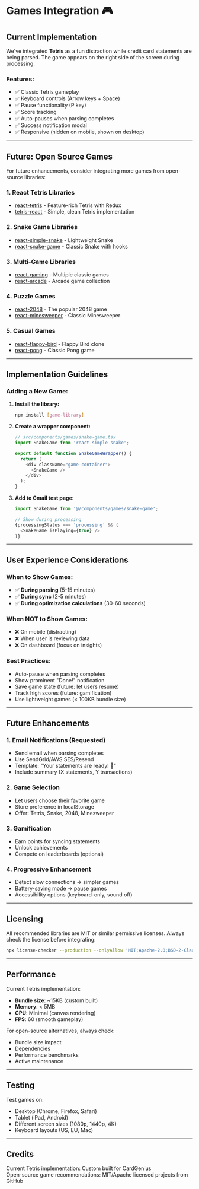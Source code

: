 # Games Integration 🎮

## Current Implementation

We've integrated **Tetris** as a fun distraction while credit card statements are being parsed. The game appears on the right side of the screen during processing.

### Features:
- ✅ Classic Tetris gameplay
- ✅ Keyboard controls (Arrow keys + Space)
- ✅ Pause functionality (P key)
- ✅ Score tracking
- ✅ Auto-pauses when parsing completes
- ✅ Success notification modal
- ✅ Responsive (hidden on mobile, shown on desktop)

---

## Future: Open Source Games

For future enhancements, consider integrating more games from open-source libraries:

### 1. **React Tetris Libraries**
- [react-tetris](https://github.com/chvin/react-tetris) - Feature-rich Tetris with Redux
- [tetris-react](https://github.com/brandly/react-tetris) - Simple, clean Tetris implementation

### 2. **Snake Game Libraries**
- [react-simple-snake](https://github.com/MaelDrapier/react-simple-snake) - Lightweight Snake
- [react-snake-game](https://github.com/taming-the-state-in-react/react-snake) - Classic Snake with hooks

### 3. **Multi-Game Libraries**
- [react-gaming](https://github.com/FormidableLabs/react-gaming) - Multiple classic games
- [react-arcade](https://github.com/tannerlinsley/react-arcade) - Arcade game collection

### 4. **Puzzle Games**
- [react-2048](https://github.com/IvanVergiliev/react-2048) - The popular 2048 game
- [react-minesweeper](https://github.com/cjdev/react-minesweeper) - Classic Minesweeper

### 5. **Casual Games**
- [react-flappy-bird](https://github.com/chvin/react-flappybird) - Flappy Bird clone
- [react-pong](https://github.com/dpikt/react-pong) - Classic Pong game

---

## Implementation Guidelines

### Adding a New Game:

1. **Install the library:**
   ```bash
   npm install [game-library]
   ```

2. **Create a wrapper component:**
   ```typescript
   // src/components/games/snake-game.tsx
   import SnakeGame from 'react-simple-snake';
   
   export default function SnakeGameWrapper() {
     return (
       <div className="game-container">
         <SnakeGame />
       </div>
     );
   }
   ```

3. **Add to Gmail test page:**
   ```typescript
   import SnakeGame from '@/components/games/snake-game';
   
   // Show during processing
   {processingStatus === 'processing' && (
     <SnakeGame isPlaying={true} />
   )}
   ```

---

## User Experience Considerations

### When to Show Games:
- ✅ **During parsing** (5-15 minutes)
- ✅ **During sync** (2-5 minutes)
- ✅ **During optimization calculations** (30-60 seconds)

### When NOT to Show Games:
- ❌ On mobile (distracting)
- ❌ When user is reviewing data
- ❌ On dashboard (focus on insights)

### Best Practices:
- Auto-pause when parsing completes
- Show prominent "Done!" notification
- Save game state (future: let users resume)
- Track high scores (future: gamification)
- Use lightweight games (< 100KB bundle size)

---

## Future Enhancements

### 1. **Email Notifications** (Requested)
- Send email when parsing completes
- Use SendGrid/AWS SES/Resend
- Template: "Your statements are ready! 🎉"
- Include summary (X statements, Y transactions)

### 2. **Game Selection**
- Let users choose their favorite game
- Store preference in localStorage
- Offer: Tetris, Snake, 2048, Minesweeper

### 3. **Gamification**
- Earn points for syncing statements
- Unlock achievements
- Compete on leaderboards (optional)

### 4. **Progressive Enhancement**
- Detect slow connections → simpler games
- Battery-saving mode → pause games
- Accessibility options (keyboard-only, sound off)

---

## Licensing

All recommended libraries are MIT or similar permissive licenses. Always check the license before integrating:

```bash
npx license-checker --production --onlyAllow 'MIT;Apache-2.0;BSD-2-Clause;BSD-3-Clause;ISC'
```

---

## Performance

Current Tetris implementation:
- **Bundle size**: ~15KB (custom built)
- **Memory**: < 5MB
- **CPU**: Minimal (canvas rendering)
- **FPS**: 60 (smooth gameplay)

For open-source alternatives, always check:
- Bundle size impact
- Dependencies
- Performance benchmarks
- Active maintenance

---

## Testing

Test games on:
- Desktop (Chrome, Firefox, Safari)
- Tablet (iPad, Android)
- Different screen sizes (1080p, 1440p, 4K)
- Keyboard layouts (US, EU, Mac)

---

## Credits

Current Tetris implementation: Custom built for CardGenius  
Open-source game recommendations: MIT/Apache licensed projects from GitHub


